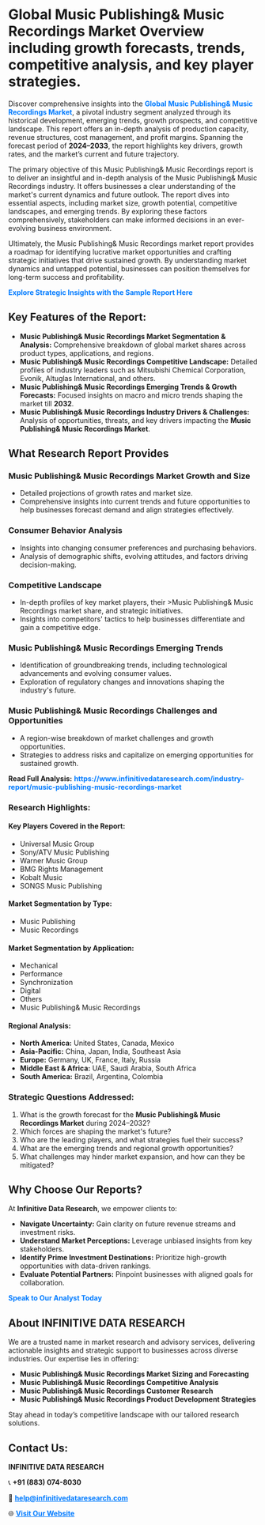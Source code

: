 <h1>Global Music Publishing& Music Recordings Market Overview including growth forecasts, trends, competitive analysis, and key player strategies.</h1>
<p>
Discover comprehensive insights into the 
<a href="https://www.infinitivedataresearch.com/industry-report/music-publishing-music-recordings-market" rel="dofollow" style="color: #007BFF; text-decoration: none;"><strong>Global Music Publishing& Music Recordings Market</strong></a>, a pivotal industry segment analyzed through its historical development, emerging trends, growth prospects, and competitive landscape. This report offers an in-depth analysis of production capacity, revenue structures, cost management, and profit margins. Spanning the forecast period of <strong>2024–2033</strong>, the report highlights key drivers, growth rates, and the market’s current and future trajectory.
</p>
<p>
The primary objective of this Music Publishing& Music Recordings report is to deliver an insightful and in-depth analysis of the Music Publishing& Music Recordings industry. It offers businesses a clear understanding of the market's current dynamics and future outlook. The report dives into essential aspects, including market size, growth potential, competitive landscapes, and emerging trends. By exploring these factors comprehensively, stakeholders can make informed decisions in an ever-evolving business environment.
</p>
<p>
Ultimately, the Music Publishing& Music Recordings market report provides a roadmap for identifying lucrative market opportunities and crafting strategic initiatives that drive sustained growth. By understanding market dynamics and untapped potential, businesses can position themselves for long-term success and profitability.
</p>
<p>
<a href="https://www.infinitivedataresearch.com/request-sample/reportId=107491" style="color: #007BFF; text-decoration: none;"><strong>Explore Strategic Insights with the Sample Report Here</strong></a>
</p>

<h2>Key Features of the Report:</h2>
<ul>
<li><strong>Music Publishing& Music Recordings Market Segmentation & Analysis:</strong> Comprehensive breakdown of global market shares across product types, applications, and regions.</li>
<li><strong>Music Publishing& Music Recordings Competitive Landscape:</strong> Detailed profiles of industry leaders such as Mitsubishi Chemical Corporation, Evonik, Altuglas International, and others.</li>
<li><strong>Music Publishing& Music Recordings Emerging Trends & Growth Forecasts:</strong> Focused insights on macro and micro trends shaping the market till <strong>2032</strong>.</li>
<li><strong>Music Publishing& Music Recordings Industry Drivers & Challenges:</strong> Analysis of opportunities, threats, and key drivers impacting the <strong>Music Publishing& Music Recordings Market</strong>.</li>
</ul>

<h2>What Research Report Provides</h2>
<h3>Music Publishing& Music Recordings Market Growth and Size</h3>
<ul>
<li>Detailed projections of growth rates and market size.</li>
<li>Comprehensive insights into current trends and future opportunities to help businesses forecast demand and align strategies effectively.</li>
</ul>

<h3>Consumer Behavior Analysis</h3>
<ul>
<li>Insights into changing consumer preferences and purchasing behaviors.</li>
<li>Analysis of demographic shifts, evolving attitudes, and factors driving decision-making.</li>
</ul>

<h3>Competitive Landscape</h3>
<ul>
<li>In-depth profiles of key market players, their >Music Publishing& Music Recordings market share, and strategic initiatives.</li>
<li>Insights into competitors' tactics to help businesses differentiate and gain a competitive edge.</li>
</ul>

<h3>Music Publishing& Music Recordings Emerging Trends</h3>
<ul>
<li>Identification of groundbreaking trends, including technological advancements and evolving consumer values.</li>
<li>Exploration of regulatory changes and innovations shaping the industry's future.</li>
</ul>

<h3>Music Publishing& Music Recordings Challenges and Opportunities</h3>
<ul>
<li>A region-wise breakdown of market challenges and growth opportunities.</li>
<li>Strategies to address risks and capitalize on emerging opportunities for sustained growth.</li>
</ul>
<p><strong>Read Full Analysis:</strong> <a href="https://www.infinitivedataresearch.com/industry-report/music-publishing-music-recordings-market" rel="dofollow" style="color: #007BFF; text-decoration: none;"><strong>https://www.infinitivedataresearch.com/industry-report/music-publishing-music-recordings-market</strong></a></p>
<h3>Research Highlights:</h3>
<h4>Key Players Covered in the Report:</h4>
<ul><li>Universal Music Group</li><li>Sony/ATV Music Publishing</li><li>Warner Music Group</li><li>BMG Rights Management</li><li>Kobalt Music</li><li>SONGS Music Publishing</li></ul>
<h4>Market Segmentation by Type:</h4>
<ul><li>Music Publishing</li><li>Music Recordings</li></ul>
<h4>Market Segmentation by Application:</h4>
<ul><li>Mechanical</li><li>Performance</li><li>Synchronization</li><li>Digital</li><li>Others</li><li>Music Publishing&amp; Music Recordings</li></ul>

<h4>Regional Analysis:</h4>
<ul>
<li><strong>North America:</strong> United States, Canada, Mexico</li>
<li><strong>Asia-Pacific:</strong> China, Japan, India, Southeast Asia</li>
<li><strong>Europe:</strong> Germany, UK, France, Italy, Russia</li>
<li><strong>Middle East & Africa:</strong> UAE, Saudi Arabia, South Africa</li>
<li><strong>South America:</strong> Brazil, Argentina, Colombia</li>
</ul>

<h3>Strategic Questions Addressed:</h3>
<ol>
<li>What is the growth forecast for the <strong>Music Publishing& Music Recordings Market</strong> during 2024–2032?</li>
<li>Which forces are shaping the market's future?</li>
<li>Who are the leading players, and what strategies fuel their success?</li>
<li>What are the emerging trends and regional growth opportunities?</li>
<li>What challenges may hinder market expansion, and how can they be mitigated?</li>
</ol>

<h2>Why Choose Our Reports?</h2>
<p>At <strong>Infinitive Data Research</strong>, we empower clients to:</p>
<ul>
<li><strong>Navigate Uncertainty:</strong> Gain clarity on future revenue streams and investment risks.</li>
<li><strong>Understand Market Perceptions:</strong> Leverage unbiased insights from key stakeholders.</li>
<li><strong>Identify Prime Investment Destinations:</strong> Prioritize high-growth opportunities with data-driven rankings.</li>
<li><strong>Evaluate Potential Partners:</strong> Pinpoint businesses with aligned goals for collaboration.</li>
</ul>
<p><a href="https://www.infinitivedataresearch.com/industry-report/music-publishing-music-recordings-market" rel="dofollow" style="color: #007BFF; text-decoration: none;"><strong>Speak to Our Analyst Today</strong></a></p>

<h2>About INFINITIVE DATA RESEARCH</h2>
<p>We are a trusted name in market research and advisory services, delivering actionable insights and strategic support to businesses across diverse industries. Our expertise lies in offering:</p>
<ul>
<li><strong>Music Publishing& Music Recordings Market Sizing and Forecasting</strong></li>
<li><strong>Music Publishing& Music Recordings Competitive Analysis</strong></li>
<li><strong>Music Publishing& Music Recordings Customer Research</strong></li>
<li><strong>Music Publishing& Music Recordings Product Development Strategies</strong></li>
</ul>
<p>Stay ahead in today’s competitive landscape with our tailored research solutions.</p>

<h2>Contact Us:</h2>
<p><strong>INFINITIVE DATA RESEARCH</strong></p>
<p>📞 <strong>+91 (883) 074-8030</strong></p>
<p>📧 <strong><a href="mailto:help@infinitivedataresearch.com" style="color: #007BFF;">help@infinitivedataresearch.com</a></strong></p>
<p>🌐 <strong><a href="https://www.infinitivedataresearch.com" rel="dofollow" style="color: #007BFF;">Visit Our Website</a></strong></p>